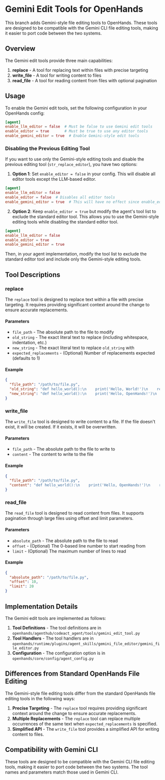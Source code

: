 # Gemini Edit Tools for OpenHands

This branch adds Gemini-style file editing tools to OpenHands. These tools are designed to be compatible with the Gemini CLI file editing tools, making it easier to port code between the two systems.

## Overview

The Gemini edit tools provide three main capabilities:

1. **replace** - A tool for replacing text within files with precise targeting
2. **write_file** - A tool for writing content to files
3. **read_file** - A tool for reading content from files with optional pagination

## Usage

To enable the Gemini edit tools, set the following configuration in your OpenHands config:

```toml
[agent]
enable_llm_editor = false  # Must be false to use Gemini edit tools
enable_editor = true       # Must be true to use any editor tools
enable_gemini_editor = true  # Enable Gemini-style edit tools
```

### Disabling the Previous Editing Tool

If you want to use only the Gemini-style editing tools and disable the previous editing tool (`str_replace_editor`), you have two options:

1. **Option 1**: Set `enable_editor = false` in your config. This will disable all editor tools except the LLM-based editor.

```toml
[agent]
enable_llm_editor = false
enable_editor = false  # Disables all editor tools
enable_gemini_editor = true  # This will have no effect since enable_editor is false
```

2. **Option 2**: Keep `enable_editor = true` but modify the agent's tool list to exclude the standard editor tool. This allows you to use the Gemini-style editing tools while disabling the standard editor tool.

```toml
[agent]
enable_llm_editor = false
enable_editor = true
enable_gemini_editor = true
```

Then, in your agent implementation, modify the tool list to exclude the standard editor tool and include only the Gemini-style editing tools.

## Tool Descriptions

### replace

The `replace` tool is designed to replace text within a file with precise targeting. It requires providing significant context around the change to ensure accurate replacements.

#### Parameters

- `file_path` - The absolute path to the file to modify
- `old_string` - The exact literal text to replace (including whitespace, indentation, etc.)
- `new_string` - The exact literal text to replace `old_string` with
- `expected_replacements` - (Optional) Number of replacements expected (defaults to 1)

#### Example

```json
{
  "file_path": "/path/to/file.py",
  "old_string": "def hello_world():\n    print('Hello, World!')\n    return None",
  "new_string": "def hello_world():\n    print('Hello, OpenHands!')\n    return True"
}
```

### write_file

The `write_file` tool is designed to write content to a file. If the file doesn't exist, it will be created. If it exists, it will be overwritten.

#### Parameters

- `file_path` - The absolute path to the file to write to
- `content` - The content to write to the file

#### Example

```json
{
  "file_path": "/path/to/file.py",
  "content": "def hello_world():\n    print('Hello, OpenHands!')\n    return True"
}
```

### read_file

The `read_file` tool is designed to read content from files. It supports pagination through large files using offset and limit parameters.

#### Parameters

- `absolute_path` - The absolute path to the file to read
- `offset` - (Optional) The 0-based line number to start reading from
- `limit` - (Optional) The maximum number of lines to read

#### Example

```json
{
  "absolute_path": "/path/to/file.py",
  "offset": 10,
  "limit": 20
}
```

## Implementation Details

The Gemini edit tools are implemented as follows:

1. **Tool Definitions** - The tool definitions are in `openhands/agenthub/codeact_agent/tools/gemini_edit_tool.py`
2. **Tool Handlers** - The tool handlers are in `openhands/runtime/plugins/agent_skills/gemini_file_editor/gemini_file_editor.py`
3. **Configuration** - The configuration option is in `openhands/core/config/agent_config.py`

## Differences from Standard OpenHands File Editing

The Gemini-style file editing tools differ from the standard OpenHands file editing tools in the following ways:

1. **Precise Targeting** - The `replace` tool requires providing significant context around the change to ensure accurate replacements.
2. **Multiple Replacements** - The `replace` tool can replace multiple occurrences of the same text when `expected_replacements` is specified.
3. **Simplified API** - The `write_file` tool provides a simplified API for writing content to files.

## Compatibility with Gemini CLI

These tools are designed to be compatible with the Gemini CLI file editing tools, making it easier to port code between the two systems. The tool names and parameters match those used in Gemini CLI.